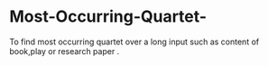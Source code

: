 # Most-Occurring-Quartet-
To find most occurring  quartet over a long input such as content of book,play or research paper .
